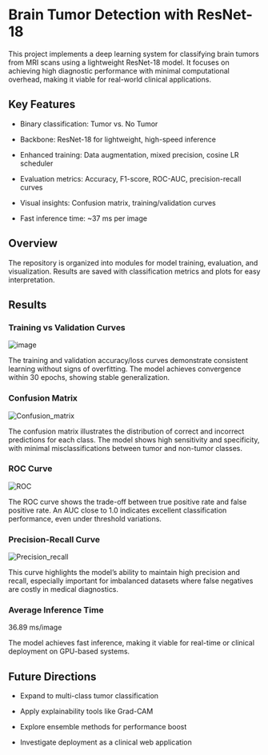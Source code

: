 # Brain Tumor Detection with ResNet-18

This project implements a deep learning system for classifying brain tumors from MRI scans using a lightweight ResNet-18 model. It focuses on achieving high diagnostic performance with minimal computational overhead, making it viable for real-world clinical applications.
## Key Features

  - Binary classification: Tumor vs. No Tumor

  - Backbone: ResNet-18 for lightweight, high-speed inference

  - Enhanced training: Data augmentation, mixed precision, cosine LR scheduler

  - Evaluation metrics: Accuracy, F1-score, ROC-AUC, precision-recall curves

  - Visual insights: Confusion matrix, training/validation curves

  - Fast inference time: ~37 ms per image

## Overview

The repository is organized into modules for model training, evaluation, and visualization. Results are saved with classification metrics and plots for easy interpretation.
## Results

### Training vs Validation Curves
![image](https://github.com/user-attachments/assets/2a8ed615-46e4-4070-8277-394e7a03f479)

The training and validation accuracy/loss curves demonstrate consistent learning without signs of overfitting. The model achieves convergence within 30 epochs, showing stable generalization.

### Confusion Matrix

![Confusion_matrix](https://github.com/user-attachments/assets/88164a2c-e36c-4535-afc0-e3e8ffe0cda0)

The confusion matrix illustrates the distribution of correct and incorrect predictions for each class. The model shows high sensitivity and specificity, with minimal misclassifications between tumor and non-tumor classes.

### ROC Curve

![ROC](https://github.com/user-attachments/assets/89ae5ca7-dac4-404b-aff0-c31d1e365a30)

The ROC curve shows the trade-off between true positive rate and false positive rate. An AUC close to 1.0 indicates excellent classification performance, even under threshold variations.

### Precision-Recall Curve

![Precision_recall](https://github.com/user-attachments/assets/b487eaab-a008-484a-926e-3d525aa0e0aa)

This curve highlights the model’s ability to maintain high precision and recall, especially important for imbalanced datasets where false negatives are costly in medical diagnostics.

### Average Inference Time

  36.89 ms/image
  
  The model achieves fast inference, making it viable for real-time or clinical deployment on GPU-based systems.
## Future Directions

   - Expand to multi-class tumor classification

   - Apply explainability tools like Grad-CAM

   - Explore ensemble methods for performance boost

   - Investigate deployment as a clinical web application
